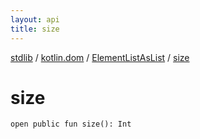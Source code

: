 ```yaml
---
layout: api
title: size
---
```

[stdlib](../../index.html) / [kotlin.dom](../index.html) / [ElementListAsList](index.html) / [size](size.html)

# size

```
open public fun size(): Int
```
